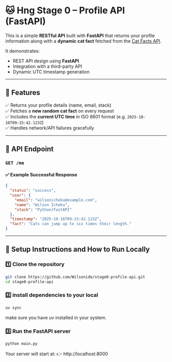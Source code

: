 # 🐱 Hng Stage 0 – Profile API (FastAPI)

This is a simple **RESTful API** built with **FastAPI** that returns your profile information along with a **dynamic cat fact** fetched from the [Cat Facts API](https://catfact.ninja/fact).

It demonstrates:

- REST API design using **FastAPI**
- Integration with a third-party API
- Dynamic UTC timestamp generation

---

## 🚀 Features

✅ Returns your profile details (name, email, stack)  
✅ Fetches a **new random cat fact** on every request  
✅ Includes the **current UTC time** in ISO 8601 format (e.g. `2025-10-16T09:15:42.123Z`)  
✅ Handles network/API failures gracefully

---

## 🧩 API Endpoint

### `GET /me`

#### ✅ Example Successful Response

```json
{
  "status": "success",
  "user": {
    "email": "wilsonicheku@example.com",
    "name": "Wilson Icheku",
    "stack": "Python/FastAPI"
  },
  "timestamp": "2025-10-16T09:15:42.123Z",
  "fact": "Cats can jump up to six times their length."
}
```

---

## 🧭 Setup Instructions and How to Run Locally

### 1️⃣ Clone the repository

```bash
git clone https://github.com/Wilsonide/stage0-profile-api.git
cd stage0-profile-api
```

### 2️⃣ install dependencies to your local

```bash
uv sync
```

make sure you have uv installed in your system.

### 3️⃣ Run the FastAPI server

```bash
python main.py
```

Your server will start at:
👉 http://localhost:8000
